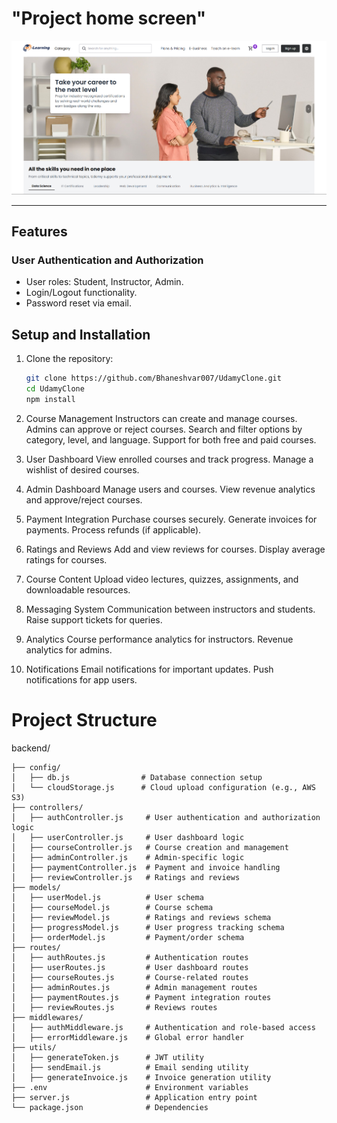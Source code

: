 # "Project home screen"

<img src="/overviewImg.png" alt="df">




---

## **Features**
### **User Authentication and Authorization**
- User roles: Student, Instructor, Admin.
- Login/Logout functionality.
- Password reset via email.



## **Setup and Installation**
1. Clone the repository:
   ```bash
   git clone https://github.com/Bhaneshvar007/UdamyClone.git
   cd UdamyClone
   npm install

2. Course Management
Instructors can create and manage courses.
Admins can approve or reject courses.
Search and filter options by category, level, and language.
Support for both free and paid courses.

3. User Dashboard
View enrolled courses and track progress.
Manage a wishlist of desired courses.

4. Admin Dashboard
Manage users and courses.
View revenue analytics and approve/reject courses.

5. Payment Integration
Purchase courses securely.
Generate invoices for payments.
Process refunds (if applicable).

6. Ratings and Reviews
Add and view reviews for courses.
Display average ratings for courses.

7. Course Content
Upload video lectures, quizzes, assignments, and downloadable resources.

8. Messaging System
Communication between instructors and students.
Raise support tickets for queries.

9. Analytics
Course performance analytics for instructors.
Revenue analytics for admins.

10. Notifications
Email notifications for important updates.
Push notifications for app users.


# **Project Structure**

backend/
```
├── config/
│   ├── db.js                # Database connection setup
│   └── cloudStorage.js      # Cloud upload configuration (e.g., AWS S3)
├── controllers/
│   ├── authController.js     # User authentication and authorization logic
│   ├── userController.js     # User dashboard logic
│   ├── courseController.js   # Course creation and management
│   ├── adminController.js    # Admin-specific logic
│   ├── paymentController.js  # Payment and invoice handling
│   ├── reviewController.js   # Ratings and reviews
├── models/
│   ├── userModel.js          # User schema
│   ├── courseModel.js        # Course schema
│   ├── reviewModel.js        # Ratings and reviews schema
│   ├── progressModel.js      # User progress tracking schema
│   ├── orderModel.js         # Payment/order schema
├── routes/
│   ├── authRoutes.js         # Authentication routes
│   ├── userRoutes.js         # User dashboard routes
│   ├── courseRoutes.js       # Course-related routes
│   ├── adminRoutes.js        # Admin management routes
│   ├── paymentRoutes.js      # Payment integration routes
│   ├── reviewRoutes.js       # Reviews routes
├── middlewares/
│   ├── authMiddleware.js     # Authentication and role-based access
│   ├── errorMiddleware.js    # Global error handler
├── utils/
│   ├── generateToken.js      # JWT utility
│   ├── sendEmail.js          # Email sending utility
│   ├── generateInvoice.js    # Invoice generation utility
├── .env                      # Environment variables
├── server.js                 # Application entry point
└── package.json              # Dependencies
```